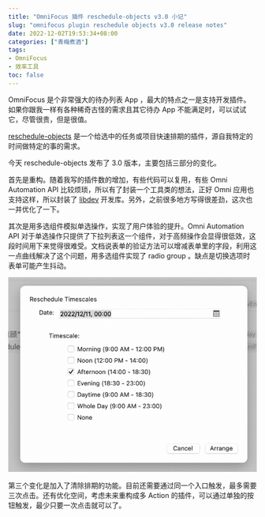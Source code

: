 ```yaml
---
title: "OmniFocus 插件 reschedule-objects v3.0 小记"
slug: "omnifocus plugin reschedule objects v3.0 release notes"
date: 2022-12-02T19:53:34+08:00
categories: ["青梅煮酒"]
tags:
- OmniFocus
- 效率工具
toc: false
---
```

OmniFocus 是个非常强大的待办列表 App ，最大的特点之一是支持开发插件。如果你跟我一样有各种稀奇古怪的需求且其它待办 App 不能满足时，可以试试它，尽管很贵，但是很值。

[reschedule-objects](https://github.com/xbot/omnifocus-plugin-reschedule-objects) 是一个给选中的任务或项目快速排期的插件，源自我特定的时间做特定的事的需求。

今天 reschedule-objects 发布了 3.0 版本，主要包括三部分的变化。

首先是重构。随着我写的插件数的增加，有些代码可以复用，有些 Omni Automation API 比较烦琐，所以有了封装一个工具类的想法，正好 Omni 应用也支持这样，所以封装了 [libdev](https://github.com/xbot/omnifocus-plugin-libdev) 开发库。另外，之前很多地方写得很差劲，这次也一并优化了一下。

其次是用多选组件模拟单选操作，实现了用户体验的提升。Omni Automation API 对于单选操作只提供了下拉列表这一个组件，对于高频操作会显得很低效，这段时间用下来觉得很难受。文档说表单的验证方法可以增减表单里的字段，利用这一点曲线解决了这个问题，用多选组件实现了 radio group 。缺点是切换选项时表单可能产生抖动。

![2022-12-11-16-57-10-omnifocus-plugin-checklist-v3-01](https://raw.githubusercontent.com/xbot/image-hosting/master/blog/2022-12-11-16-57-10-omnifocus-plugin-checklist-v3-01.gif)

第三个变化是加入了清除排期的功能。目前还需要通过同一个入口触发，最多需要三次点击。还有优化空间，考虑未来重构成多 Action 的插件，可以通过单独的按钮触发，最少只要一次点击就可以了。
